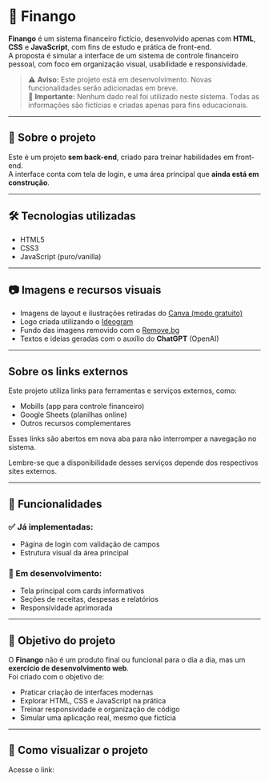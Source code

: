 # 💸 Finango

**Finango** é um sistema financeiro fictício, desenvolvido apenas com **HTML**, **CSS** e **JavaScript**, com fins de estudo e prática de front-end.  
A proposta é simular a interface de um sistema de controle financeiro pessoal, com foco em organização visual, usabilidade e responsividade.

> ⚠️ **Aviso:** Este projeto está em desenvolvimento. Novas funcionalidades serão adicionadas em breve.  
> 🛑 **Importante:** Nenhum dado real foi utilizado neste sistema. Todas as informações são fictícias e criadas apenas para fins educacionais.

---

## 📌 Sobre o projeto

Este é um projeto **sem back-end**, criado para treinar habilidades em front-end.  
A interface conta com tela de login, e uma área principal que **ainda está em construção**.

---

## 🛠️ Tecnologias utilizadas

- HTML5
- CSS3
- JavaScript (puro/vanilla)

---

## 📷 Imagens e recursos visuais

- Imagens de layout e ilustrações retiradas do [Canva (modo gratuito)](https://www.canva.com/)
- Logo criada utilizando o [Ideogram](https://ideogram.ai/)
- Fundo das imagens removido com o [Remove.bg](https://www.remove.bg/)
- Textos e ideias geradas com o auxílio do **ChatGPT** (OpenAI)

---

## Sobre os links externos

Este projeto utiliza links para ferramentas e serviços externos, como:

- Mobills (app para controle financeiro)
- Google Sheets (planilhas online)
- Outros recursos complementares

Esses links são abertos em nova aba para não interromper a navegação no sistema.

Lembre-se que a disponibilidade desses serviços depende dos respectivos sites externos.

---

## 🚧 Funcionalidades

### ✅ Já implementadas:
- Página de login com validação de campos
- Estrutura visual da área principal

### 🔄 Em desenvolvimento:
- Tela principal com cards informativos
- Seções de receitas, despesas e relatórios
- Responsividade aprimorada

---

## 🧪 Objetivo do projeto

O **Finango** não é um produto final ou funcional para o dia a dia, mas um **exercício de desenvolvimento web**.  
Foi criado com o objetivo de:

- Praticar criação de interfaces modernas
- Explorar HTML, CSS e JavaScript na prática
- Treinar responsividade e organização de código
- Simular uma aplicação real, mesmo que fictícia

---

## 🚀 Como visualizar o projeto

Acesse o link: 
